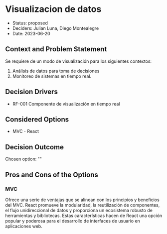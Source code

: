 # Visualizacion de datos

* Status: proposed
* Deciders: Julian Luna, Diego Montealegre
* Date: 2023-06-20

## Context and Problem Statement

Se requiere de un modo de visualización para los siguientes contextos:
1. Análisis de datos para toma de decisiones
2. Monitoreo de sistemas en tiempo real.

## Decision Drivers

* RF-001 Componente de visualización en tiempo real

## Considered Options

* MVC - React

## Decision Outcome

Chosen option: ""

## Pros and Cons of the Options

### MVC

Ofrece una serie de ventajas que se alinean con los principios y beneficios del MVC. React promueve la modularidad, la reutilización de componentes, el flujo unidireccional de datos y proporciona un ecosistema robusto de herramientas y bibliotecas. Estas características hacen de React una opción popular y poderosa para el desarrollo de interfaces de usuario en aplicaciones web.
